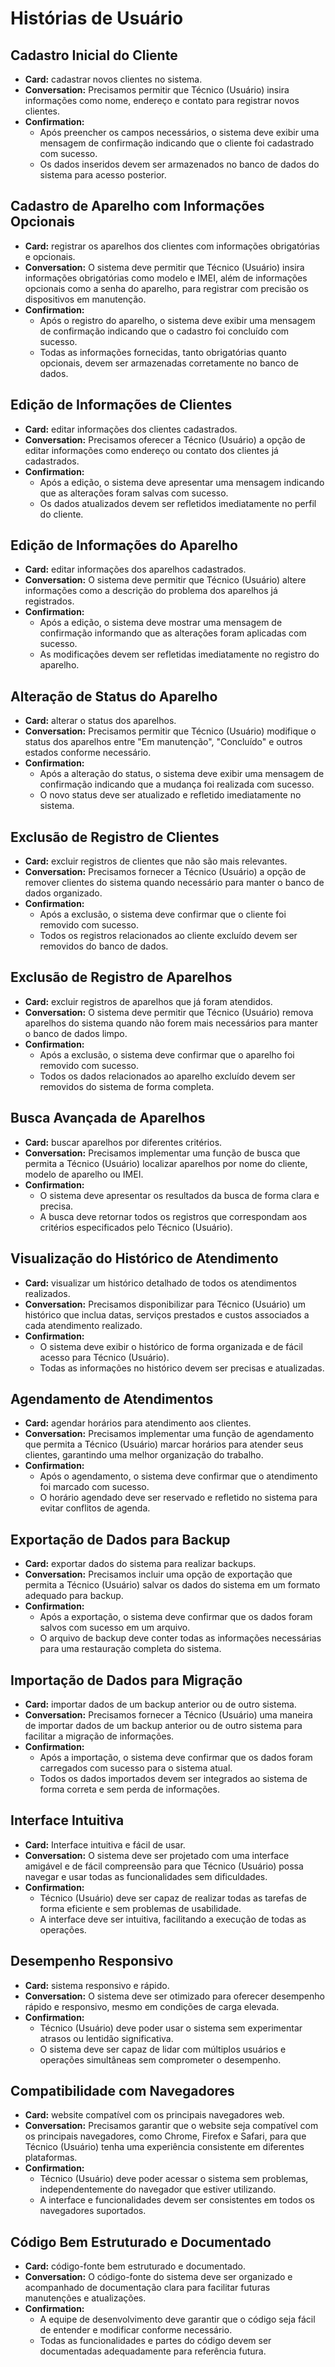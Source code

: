 # Histórias de Usuário

## Cadastro Inicial do Cliente
- **Card:** cadastrar novos clientes no sistema.
- **Conversation:** Precisamos permitir que Técnico (Usuário) insira informações como nome, endereço e contato para registrar novos clientes.
- **Confirmation:**
    - Após preencher os campos necessários, o sistema deve exibir uma mensagem de confirmação indicando que o cliente foi cadastrado com sucesso.
    - Os dados inseridos devem ser armazenados no banco de dados do sistema para acesso posterior.

## Cadastro de Aparelho com Informações Opcionais
- **Card:** registrar os aparelhos dos clientes com informações obrigatórias e opcionais.
- **Conversation:** O sistema deve permitir que Técnico (Usuário) insira informações obrigatórias como modelo e IMEI, além de informações opcionais como a senha do aparelho, para registrar com precisão os dispositivos em manutenção.
- **Confirmation:**
    - Após o registro do aparelho, o sistema deve exibir uma mensagem de confirmação indicando que o cadastro foi concluído com sucesso.
    - Todas as informações fornecidas, tanto obrigatórias quanto opcionais, devem ser armazenadas corretamente no banco de dados.

## Edição de Informações de Clientes
- **Card:** editar informações dos clientes cadastrados.
- **Conversation:** Precisamos oferecer a Técnico (Usuário) a opção de editar informações como endereço ou contato dos clientes já cadastrados.
- **Confirmation:**
    - Após a edição, o sistema deve apresentar uma mensagem indicando que as alterações foram salvas com sucesso.
    - Os dados atualizados devem ser refletidos imediatamente no perfil do cliente.

## Edição de Informações do Aparelho
- **Card:** editar informações dos aparelhos cadastrados.
- **Conversation:** O sistema deve permitir que Técnico (Usuário) altere informações como a descrição do problema dos aparelhos já registrados.
- **Confirmation:**
    - Após a edição, o sistema deve mostrar uma mensagem de confirmação informando que as alterações foram aplicadas com sucesso.
    - As modificações devem ser refletidas imediatamente no registro do aparelho.

## Alteração de Status do Aparelho
- **Card:** alterar o status dos aparelhos.
- **Conversation:** Precisamos permitir que Técnico (Usuário) modifique o status dos aparelhos entre "Em manutenção", "Concluído" e outros estados conforme necessário.
- **Confirmation:**
    - Após a alteração do status, o sistema deve exibir uma mensagem de confirmação indicando que a mudança foi realizada com sucesso.
    - O novo status deve ser atualizado e refletido imediatamente no sistema.

## Exclusão de Registro de Clientes
- **Card:** excluir registros de clientes que não são mais relevantes.
- **Conversation:** Precisamos fornecer a Técnico (Usuário) a opção de remover clientes do sistema quando necessário para manter o banco de dados organizado.
- **Confirmation:**
    - Após a exclusão, o sistema deve confirmar que o cliente foi removido com sucesso.
    - Todos os registros relacionados ao cliente excluído devem ser removidos do banco de dados.

## Exclusão de Registro de Aparelhos
- **Card:** excluir registros de aparelhos que já foram atendidos.
- **Conversation:** O sistema deve permitir que Técnico (Usuário) remova aparelhos do sistema quando não forem mais necessários para manter o banco de dados limpo.
- **Confirmation:**
    - Após a exclusão, o sistema deve confirmar que o aparelho foi removido com sucesso.
    - Todos os dados relacionados ao aparelho excluído devem ser removidos do sistema de forma completa.

## Busca Avançada de Aparelhos
- **Card:** buscar aparelhos por diferentes critérios.
- **Conversation:** Precisamos implementar uma função de busca que permita a Técnico (Usuário) localizar aparelhos por nome do cliente, modelo de aparelho ou IMEI.
- **Confirmation:**
    - O sistema deve apresentar os resultados da busca de forma clara e precisa.
    - A busca deve retornar todos os registros que correspondam aos critérios especificados pelo Técnico (Usuário).

## Visualização do Histórico de Atendimento
- **Card:** visualizar um histórico detalhado de todos os atendimentos realizados.
- **Conversation:** Precisamos disponibilizar para Técnico (Usuário) um histórico que inclua datas, serviços prestados e custos associados a cada atendimento realizado.
- **Confirmation:**
    - O sistema deve exibir o histórico de forma organizada e de fácil acesso para Técnico (Usuário).
    - Todas as informações no histórico devem ser precisas e atualizadas.

## Agendamento de Atendimentos
- **Card:** agendar horários para atendimento aos clientes.
- **Conversation:** Precisamos implementar uma função de agendamento que permita a Técnico (Usuário) marcar horários para atender seus clientes, garantindo uma melhor organização do trabalho.
- **Confirmation:**
    - Após o agendamento, o sistema deve confirmar que o atendimento foi marcado com sucesso.
    - O horário agendado deve ser reservado e refletido no sistema para evitar conflitos de agenda.

## Exportação de Dados para Backup
- **Card:** exportar dados do sistema para realizar backups.
- **Conversation:** Precisamos incluir uma opção de exportação que permita a Técnico (Usuário) salvar os dados do sistema em um formato adequado para backup.
- **Confirmation:**
    - Após a exportação, o sistema deve confirmar que os dados foram salvos com sucesso em um arquivo.
    - O arquivo de backup deve conter todas as informações necessárias para uma restauração completa do sistema.

## Importação de Dados para Migração
- **Card:** importar dados de um backup anterior ou de outro sistema.
- **Conversation:** Precisamos fornecer a Técnico (Usuário) uma maneira de importar dados de um backup anterior ou de outro sistema para facilitar a migração de informações.
- **Confirmation:**
    - Após a importação, o sistema deve confirmar que os dados foram carregados com sucesso para o sistema atual.
    - Todos os dados importados devem ser integrados ao sistema de forma correta e sem perda de informações.

## Interface Intuitiva
- **Card:** Interface intuitiva e fácil de usar.
- **Conversation:** O sistema deve ser projetado com uma interface amigável e de fácil compreensão para que Técnico (Usuário) possa navegar e usar todas as funcionalidades sem dificuldades.
- **Confirmation:**
    - Técnico (Usuário) deve ser capaz de realizar todas as tarefas de forma eficiente e sem problemas de usabilidade.
    - A interface deve ser intuitiva, facilitando a execução de todas as operações.

## Desempenho Responsivo
- **Card:** sistema responsivo e rápido.
- **Conversation:** O sistema deve ser otimizado para oferecer desempenho rápido e responsivo, mesmo em condições de carga elevada.
- **Confirmation:**
    - Técnico (Usuário) deve poder usar o sistema sem experimentar atrasos ou lentidão significativa.
    - O sistema deve ser capaz de lidar com múltiplos usuários e operações simultâneas sem comprometer o desempenho.

## Compatibilidade com Navegadores
- **Card:** website compatível com os principais navegadores web.
- **Conversation:** Precisamos garantir que o website seja compatível com os principais navegadores, como Chrome, Firefox e Safari, para que Técnico (Usuário) tenha uma experiência consistente em diferentes plataformas.
- **Confirmation:**
    - Técnico (Usuário) deve poder acessar o sistema sem problemas, independentemente do navegador que estiver utilizando.
    - A interface e funcionalidades devem ser consistentes em todos os navegadores suportados.

## Código Bem Estruturado e Documentado
- **Card:** código-fonte bem estruturado e documentado.
- **Conversation:** O código-fonte do sistema deve ser organizado e acompanhado de documentação clara para facilitar futuras manutenções e atualizações.
- **Confirmation:**
    - A equipe de desenvolvimento deve garantir que o código seja fácil de entender e modificar conforme necessário.
    - Todas as funcionalidades e partes do código devem ser documentadas adequadamente para referência futura.

